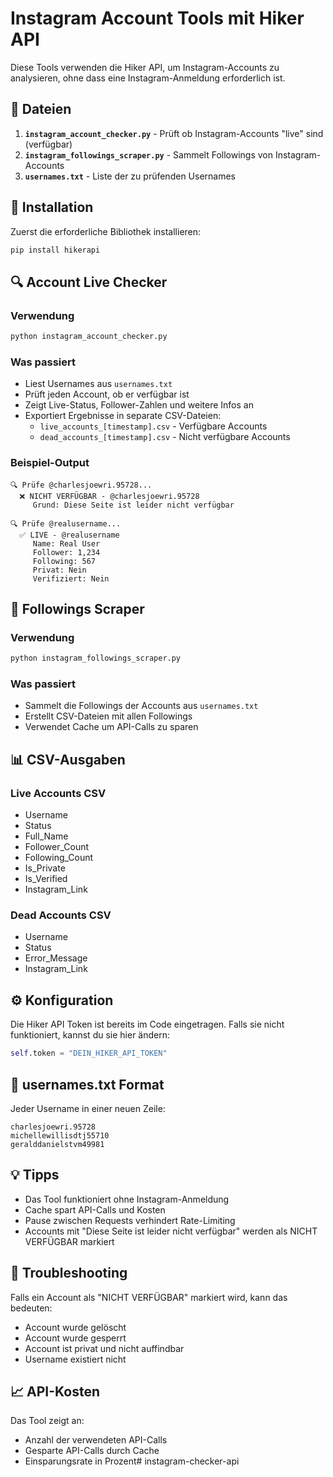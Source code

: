 # Instagram Account Tools mit Hiker API

Diese Tools verwenden die Hiker API, um Instagram-Accounts zu analysieren, ohne dass eine Instagram-Anmeldung erforderlich ist.

## 📁 Dateien

1. **`instagram_account_checker.py`** - Prüft ob Instagram-Accounts "live" sind (verfügbar)
2. **`instagram_followings_scraper.py`** - Sammelt Followings von Instagram-Accounts
3. **`usernames.txt`** - Liste der zu prüfenden Usernames

## 🚀 Installation

Zuerst die erforderliche Bibliothek installieren:

```bash
pip install hikerapi
```

## 🔍 Account Live Checker

### Verwendung

```bash
python instagram_account_checker.py
```

### Was passiert

- Liest Usernames aus `usernames.txt`
- Prüft jeden Account, ob er verfügbar ist
- Zeigt Live-Status, Follower-Zahlen und weitere Infos an
- Exportiert Ergebnisse in separate CSV-Dateien:
  - `live_accounts_[timestamp].csv` - Verfügbare Accounts
  - `dead_accounts_[timestamp].csv` - Nicht verfügbare Accounts

### Beispiel-Output

```
🔍 Prüfe @charlesjoewri.95728...
  ❌ NICHT VERFÜGBAR - @charlesjoewri.95728
     Grund: Diese Seite ist leider nicht verfügbar

🔍 Prüfe @realusername...
  ✅ LIVE - @realusername
     Name: Real User
     Follower: 1,234
     Following: 567
     Privat: Nein
     Verifiziert: Nein
```

## 👥 Followings Scraper

### Verwendung

```bash
python instagram_followings_scraper.py
```

### Was passiert

- Sammelt die Followings der Accounts aus `usernames.txt`
- Erstellt CSV-Dateien mit allen Followings
- Verwendet Cache um API-Calls zu sparen

## 📊 CSV-Ausgaben

### Live Accounts CSV
- Username
- Status
- Full_Name
- Follower_Count
- Following_Count
- Is_Private
- Is_Verified
- Instagram_Link

### Dead Accounts CSV
- Username
- Status
- Error_Message
- Instagram_Link

## ⚙️ Konfiguration

Die Hiker API Token ist bereits im Code eingetragen. Falls sie nicht funktioniert, kannst du sie hier ändern:

```python
self.token = "DEIN_HIKER_API_TOKEN"
```

## 📝 usernames.txt Format

Jeder Username in einer neuen Zeile:

```
charlesjoewri.95728
michellewillisdtj55710
geralddanielstvm49981
```

## 💡 Tipps

- Das Tool funktioniert ohne Instagram-Anmeldung
- Cache spart API-Calls und Kosten
- Pause zwischen Requests verhindert Rate-Limiting
- Accounts mit "Diese Seite ist leider nicht verfügbar" werden als NICHT VERFÜGBAR markiert

## 🔧 Troubleshooting

Falls ein Account als "NICHT VERFÜGBAR" markiert wird, kann das bedeuten:
- Account wurde gelöscht
- Account wurde gesperrt
- Account ist privat und nicht auffindbar
- Username existiert nicht

## 📈 API-Kosten

Das Tool zeigt an:
- Anzahl der verwendeten API-Calls
- Gesparte API-Calls durch Cache
- Einsparungsrate in Prozent#   i n s t a g r a m - c h e c k e r - a p i  
 
